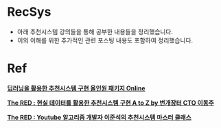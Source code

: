 # RecSys

- 아래 추천시스템 강의들을 통해 공부한 내용들을 정리했습니다.
- 이외 이해를 위한 추가적인 관련 포스팅 내용도 포함하여 정리했습니다.

# Ref
**[딥러닝을 활용한 추천시스템 구현 올인원 패키지 Online](https://fastcampus.co.kr/data_online_rs)**

**[The RED : 현실 데이터를 활용한 추천시스템 구현 A to Z by 번개장터 CTO 이동주](https://fastcampus.co.kr/data_red_ldj)**

**[The RED : Youtube 알고리즘 개발자 이준석의 추천시스템 마스터 클래스]()**
